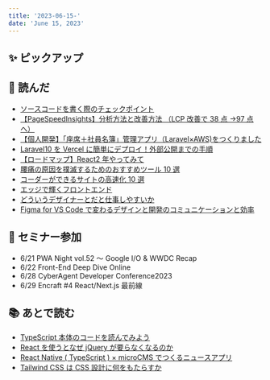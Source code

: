 ```yaml
---
title: '2023-06-15-'
date: 'June 15, 2023'
---
```


## ✨ ピックアップ

## 👀 読んだ

- [ソースコードを書く際のチェックポイント](https://qiita.com/seino-ta/items/02133bed66cc0fbb4f50)
- [【PageSpeedInsights】分析方法と改善方法 （LCP 改善で 38 点 →97 点へ）](https://qiita.com/rorensu2236/items/cc60f9f8f7311bc4d171)
- [【個人開発】「座席＋社員名簿」管理アプリ（Laravel×AWS)をつくりました](https://qiita.com/hasse387/items/f443a138799ae4b076f9)
- [Laravel10 を Vercel に簡単にデプロイ！外部公開までの手順](https://qiita.com/Masanarea_qiita/items/2e1616e4e18f6c8ee26d)
- [【ロードマップ】React2 年やってみて](https://qiita.com/baan_nasebanaru/items/fc3cb1e23707ff89fdd9)
- [腰痛の原因を撲滅するためのおすすめツール 10 選](https://zenn.dev/bs_kansai/articles/171e7ab53b2aff)
- [コーダーができるサイトの高速化 10 選](https://zenn.dev/necscat/articles/cdd4c17d52f1bc)
- [エッジで輝くフロントエンド](https://speakerdeck.com/chimame/etuzidehui-kuhurontoendo?slide=15)
- [どういうデザイナーとだと仕事しやすいか](https://konifar-zatsu.hatenadiary.jp/entry/2017/11/14/121512)
- [Figma for VS Code で変わるデザインと開発のコミュニケーションと効率](https://zenn.dev/sakito/articles/388ca64d3c7a36)

## 🚶 セミナー参加

- 6/21 PWA Night vol.52 ～ Google I/O & WWDC Recap
- 6/22 Front-End Deep Dive Online
- 6/28 CyberAgent Developer Conference2023
- 6/29 Encraft #4 React/Next.js 最前線

## 📚 あとで読む

- [TypeScript 本体のコードを読んでみよう](https://zenn.dev/mizchi/articles/typescript-code-reading)
- [React を使うとなぜ jQuery が要らなくなるのか](https://qiita.com/naruto/items/fdb61bc743395f8d8faf)
- [React Native ( TypeScript ) × microCMS でつくるニュースアプリ](https://zenn.dev/chot/articles/537c99ea098add)
- [Tailwind CSS は CSS 設計に何をもたらすか](https://zenn.dev/junseinagao/articles/efde96dc22e1de62d649)
